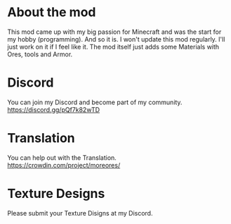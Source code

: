 About the mod
=============
This mod came up with my big passion for Minecraft and was the start for my hobby (programming). And so it is. I won't update this mod regularly. I'll just work on it if I feel like it.
The mod itself just adds some Materials with Ores, tools and Armor.

Discord
==============================
You can join my Discord and become part of my community.
https://discord.gg/pQf7k82wTD

Translation
=========================
You can help out with the Translation.
https://crowdin.com/project/moreores/

Texture Designs
==========================
Please submit your Texture Disigns at my Discord.

